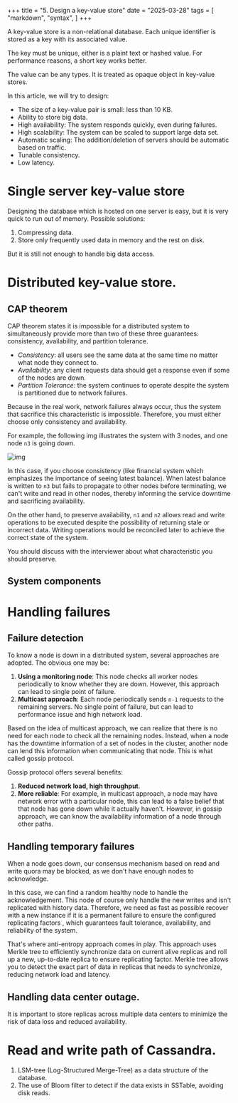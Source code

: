 +++
title = "5. Design a key-value store"
date = "2025-03-28"
tags = [
    "markdown",
    "syntax",
]
+++

A key-value store is a non-relational database. Each unique identifier is stored as a key with its associated value.

The key must be unique, either is a plaint text or hashed value. For performance reasons, a short key works better.

The value can be any types. It is treated as opaque object in key-value stores.

In this article, we will try to design:
+ The size of a key-value pair is small: less than 10 KB.
+ Ability to store big data.
+ High availability: The system responds quickly, even during failures.
+ High scalability: The system can be scaled to support large data set.
+ Automatic scaling: The addition/deletion of servers should be automatic based on traffic.
+ Tunable consistency.
+ Low latency.

# Single server key-value store
Designing the database which is hosted on one server is easy, but it is very quick to run out of memory. Possible solutions:
1. Compressing data.
2. Store only frequently used data in memory and the rest on disk.

But it is still not enough to handle big data access.

# Distributed key-value store.

## CAP theorem
CAP theorem states it is impossible for a distributed system to simultaneously provide more than two of these three 
guarantees: consistency, availability, and partition tolerance.

+ *Consistency*: all users see the same data at the same time no matter what node they connect to.
+ *Availability*: any client requests data should get a response even if some of the nodes are down.
+ *Partition Tolerance*: the system continues to operate despite the system is partitioned due to network failures.

Because in the real work, network failures always occur, thus the system that sacrifice this characteristic is impossible. Therefore, you
must either choose only consistency and availability.

For example, the following img illustrates the system with 3 nodes, and one node `n3` is going down.

![img](/my_site/cao.png)

In this case, if you choose consistency (like financial system which emphasizes the importance of seeing latest balance). When latest 
balance is written to `n3` but fails to propagate to other nodes before terminating, we can't write and read in other nodes, thereby
informing the service downtime and sacrificing availability.

On the other hand, to preserve availability, `n1` and `n2` allows read and write operations to be executed despite the possibility of
returning stale or incorrect data. Writing operations would be reconciled later to achieve the correct state of the system.

You should discuss with the interviewer about what characteristic you should preserve.

## System components


# Handling failures
## Failure detection
To know a node is down in a distributed system, several approaches are adopted. The obvious one may be:
1. **Using a monitoring node**: This node checks all worker nodes periodically to know whether they are down. However, this approach can lead to single
point of failure.
2. **Multicast approach**: Each node periodically sends `n-1` requests to the remaining servers. No single point of failure, but can lead to performance issue and
high network load.

Based on the idea of multicast approach, we can realize that there is no need for each node to check all the remaining nodes. Instead, when a node has the 
downtime information of a set of nodes in the cluster, another node can lend this information when communicating that node. This is what called gossip protocol.

Gossip protocol offers several benefits:
1. **Reduced network load, high throughput**.
2. **More reliable**: For example, in multicast approach, a node may have network error with a particular node, this can lead to a false belief that that node has gone down
while it actually haven't. However, in gossip approach, we can know the availability information of a node through other paths.

## Handling temporary failures
When a node goes down, our consensus mechanism based on read and write quora may be blocked, as we don't have enough nodes to acknowledge.

In this case, we can find a random healthy node to handle the acknowledgement. This node of course only handle the new writes and isn't replicated with history data.
Therefore, we need as fast as possible recover with a new instance if it is a permanent failure to ensure the configured replicating factors 
, which guarantees fault tolerance, availability, and reliability of the system.

That's where anti-entropy approach comes in play. This approach uses Merkle tree to efficiently synchronize data on current alive replicas and roll up a new, up-to-date
replica to ensure replicating factor. Merkle tree allows you to detect the exact part of data in replicas that needs to synchronize, reducing network load and latency.

## Handling data center outage.
It is important to store replicas across multiple data centers to minimize the risk of data loss and reduced availability.

# Read and write path of Cassandra.
1. LSM-tree (Log-Structured Merge-Tree) as a data structure of the database.
2. The use of Bloom filter to detect if the data exists in SSTable, avoiding disk reads.
